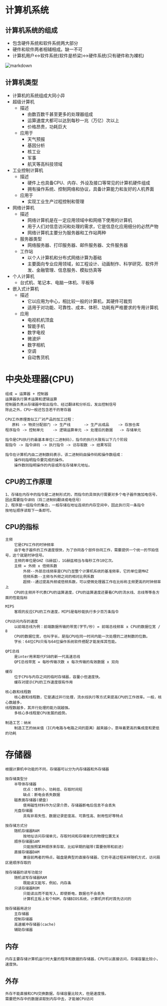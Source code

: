 # 计算机系统
## 计算机系统的组成
- 包含硬件系统和软件系统两大部分
- 硬件和软件两者相辅相成。缺一不可
- 计算机用户<->软件系统(软件是桥梁)<->硬件系统(只有硬件称为裸机)

![markdown](https://github.com/youngperson/reading/blob/master/%E5%A4%A7%E5%AD%A6%E8%AE%A1%E7%AE%97%E6%9C%BA%E5%9F%BA%E7%A1%80/images/os.png"markdown")

## 计算机类型
- 计算机的系统组成大同小异
- 超级计算机
    - 描述
        - 由数百数千甚至更多的处理器组成
        - 运算速度大都可以达到每秒一兆（万亿）次以上
        - 价格昂贵，功耗巨大
    - 应用于
        - 天气预报
        - 基因分析
        - 核工业
        - 军事
        - 航天等高科技领域
- 工业控制计算机
    - 描述
        - 硬件上也具备CPU、内存、外设及接口等常见的计算机硬件组成
        - 拥有操作系统、控制网络和协议，具备计算能力和友好的人机界面
    - 应用于
        - 实现工业生产过程控制和管理
- 网络计算机
    - 描述 
        - 网络计算机是在一定应用领域中和网络下使用的计算机
        - 用于人们对信息访问和处理的需求，它是信息化应用细分的必然产物
        - 网络计算机主要分为服务器和工作站两种
    - 服务器类型
        - 网络服务器、打印服务器、邮件服务器、文件服务器
    - 工作站
        - 以个人计算机和分布式网络计算为基础
        - 主要面向专业应用领域，如工程设计、动画制作、科学研究、软件开发、金融管理、信息服务、模拟仿真等
- 个人计算机
    - 台式机、笔记本、电脑一体机、平板等
- 嵌入式计算机
    - 描述
        - 它以应用为中心，相比较一般的计算机，其硬件可裁剪
        - 适用于对功能、可靠性、成本、体积、功耗有严格要求的专用计算机
    - 应用
        - 电视机机顶盒
        - 智能手机
        - 数字电视
        - 微波炉
        - 数字相机
        - 空调
        - 自动售货机


# 中央处理器(CPU)
```
组成 = 运算器 + 控制器
运算器执行算术运算和逻辑运算
控制器负责从存储器中取出指令、经过翻译和分析后，发出控制信号
除此之外，CPU一般还包含若干的寄存器

CPU工作原理类似工厂对产品的加工过程：
   原料 -> 物资分配部门 -> 生产线      -> 生产出成品    -> 存放仓库
程序指令 -> 控制单元    -> 逻辑运算单元 -> 处理后的数据   -> 存储单元

指令是CPU执行的最基本单位(二进制码)，指令的执行大致有以下几个阶段
取指令 -> 指令译码 -> 执行指令 -> 访存取数 -> 结果写回

指令在计算机内由二进制数码表示，该二进制码由操作码和操作数组成：
    操作码指明指令要完成的操作。
    操作数则指明操作的内容或所在存储单元地址。
```

## CPU的工作原理
```
1、存储在内存中的指令是二进制形式的，而指令的具体执行需要对多个电子器件施加电信号，
因此需要指令译码（将二进制码翻译成电信号）
2、程序是一组指令的集合，一般存储在地址连续的内存空间中，因此执行完一条指令
按地址顺序读取下一条即可。
```
## CPU的指标
```
主频
    它是CPU工作的时钟频率
    由于电子器件的工作速度很快，为了协同各个部件协同工作，需要提供一个统一的节拍信号，这个就是时钟信号。
    主频的单位是GHZ（G赫兹），1G赫兹相当与每秒工作10亿次。
    主频 = 外频 x 倍频系数
        外频--外部总线频率是CPU乃至整个计算机系统的基准频率，它的单位是MHZ
        倍频系数--主频与外频之间的相对比例系数    
        超频--通过提高外频或倍频系数，可以使微处理器工作在比标称主频更高的时钟频率上
    CPU的主频并不代表CPU的运算速度，CPU的运算速度还要看CPU的流水线、总线等等各方面的性能指标

MIPS
    客观的反应CPU的工作速度，MIPS是每秒能执行多少百万条指令

CPU访问内存的速度
    以前端总线为例：前端数据传输的带宽(字节/秒) = 前端总线频率 x CPU的数据位宽 / 8
    CPU的数据位宽，也叫字长，是指CPU在同一时间内能一次处理的二进制数的位数。
    字长：64位CPU只有与64位操作系统软件搭配才能发挥其性能。

QPI总线
    是inter用来取代FSB的新一代高速总线
    QPI总线带宽 = 每秒传输次数 x 每次传输的有效数据 x 双向

缓存
    位于CPU与内存之间的临时存储器，容量小但速度快。
    缓存对提示CPU的工作速度很有作用

核心数和线程数
    核心数和线程数，它是通过并行处理，流水线执行等方式来提高CPU的工作效率。一般，核心数越多，
线程数越多，其并行处理的能力就越强。
    多核心多线程是CPU发展的趋势。     

制造工艺：纳米
    制造工艺的纳米值（IC内电路与电路之间的距离）越来越小，意味着更高的集成度和更低的功耗 
```

# 存储器
```
根据计算机中功能的不同，存储器可以分为内存储器和外存储器

按存储类型分
    半导体存储器
        优点：体积小、功耗低、存取时间短
        缺点：断电会丢失数据    
    磁表面存储器(硬盘)
        使用磁性材料作为记录介质，存储器断电后信息不会丢失
    光盘存储器
        具有非易失性、数据记录密度高、可靠性高、耐用性好等特点

按存储方式分
    随机存储器RAM
        按地址访问存储单元，存取时间和存储单元的物理位置无关
    顺序存储器SAM
        只能按照某种顺序来存取，比如早期的磁带(需要倒带和前进)
    直接存储器DAM
        兼容前两者的特点，磁盘是典型的直接存储器，它的寻道过程采样随机方式，访问扇区是顺序存取的

按存储器的读写功能分
    随机读写存储器RAM
        既能读又能写，例如，内存条
    只读存储器ROM
        只能读出而不能写入，即使断电，数据也不会丢失
        计算机主板上有个ROM，存储BIOS系统，计算机开机时首先访问的

按存储器用途分
    主存储器
    控制存储器
    高速缓冲存储器(cache)
    辅助存储器
```

## 内存
```
内存主要存储计算机运行时大量的程序和数据的存储器，CPU可以直接访问，存储容量比较小，速度快。
```

## 外存
```
外存不能直接和CPU交换数据，存储容量比较大，但是速度慢。
需要把外存中的数据读取到内存中去，才能被CPU访问
```



